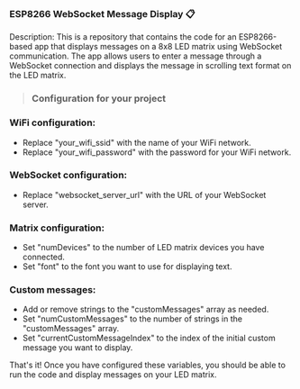 ### ESP8266 WebSocket Message Display :clipboard:

Description: This is a repository that contains the code for an ESP8266-based app that displays messages on a 8x8 LED matrix using WebSocket communication. The app allows users to enter a message through a WebSocket connection and displays the message in scrolling text format on the LED matrix.

> ### Configuration for your project
### WiFi configuration:

- Replace "your_wifi_ssid" with the name of your WiFi network.
- Replace "your_wifi_password" with the password for your WiFi network.

### WebSocket configuration:

- Replace "websocket_server_url" with the URL of your WebSocket server.

### Matrix configuration:

- Set "numDevices" to the number of LED matrix devices you have connected.
- Set "font" to the font you want to use for displaying text.

### Custom messages:

- Add or remove strings to the "customMessages" array as needed.
- Set "numCustomMessages" to the number of strings in the "customMessages" array.
- Set "currentCustomMessageIndex" to the index of the initial custom message you want to display.

That's it! Once you have configured these variables, you should be able to run the code and display messages on your LED matrix.


